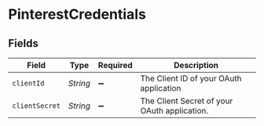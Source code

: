 # PinterestCredentials


## Fields

| Field                                        | Type                                         | Required                                     | Description                                  |
| -------------------------------------------- | -------------------------------------------- | -------------------------------------------- | -------------------------------------------- |
| `clientId`                                   | *String*                                     | :heavy_minus_sign:                           | The Client ID of your OAuth application      |
| `clientSecret`                               | *String*                                     | :heavy_minus_sign:                           | The Client Secret of your OAuth application. |